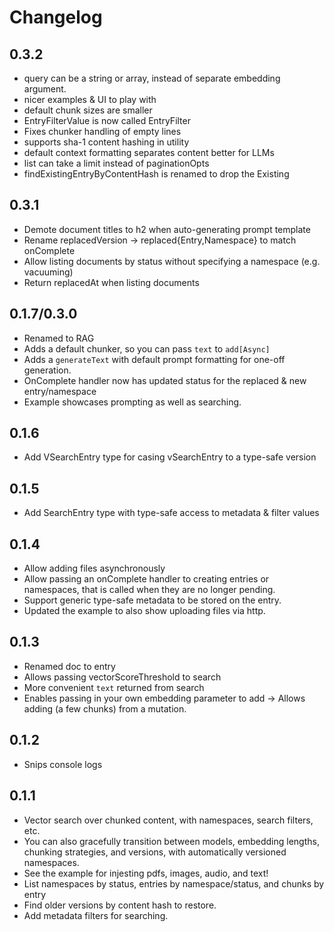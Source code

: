# Changelog

## 0.3.2

- query can be a string or array, instead of separate embedding argument.
- nicer examples & UI to play with
- default chunk sizes are smaller
- EntryFilterValue is now called EntryFilter
- Fixes chunker handling of empty lines
- supports sha-1 content hashing in utility
- default context formatting separates content better for LLMs
- list can take a limit instead of paginationOpts
- findExistingEntryByContentHash is renamed to drop the Existing

## 0.3.1

- Demote document titles to h2 when auto-generating prompt template
- Rename replacedVersion -> replaced{Entry,Namespace} to match onComplete
- Allow listing documents by status without specifying a namespace (e.g. vacuuming)
- Return replacedAt when listing documents

## 0.1.7/0.3.0

- Renamed to RAG
- Adds a default chunker, so you can pass `text` to `add[Async]`
- Adds a `generateText` with default prompt formatting for one-off generation.
- OnComplete handler now has updated status for the replaced & new entry/namespace
- Example showcases prompting as well as searching.

## 0.1.6

- Add VSearchEntry type for casing vSearchEntry to a type-safe version

## 0.1.5

- Add SearchEntry type with type-safe access to metadata & filter values

## 0.1.4

- Allow adding files asynchronously
- Allow passing an onComplete handler to creating entries
  or namespaces, that is called when they are no longer pending.
- Support generic type-safe metadata to be stored on the entry.
- Updated the example to also show uploading files via http.

## 0.1.3

- Renamed doc to entry
- Allows passing vectorScoreThreshold to search
- More convenient `text` returned from search
- Enables passing in your own embedding parameter to add
  -> Allows adding (a few chunks) from a mutation.

## 0.1.2

- Snips console logs

## 0.1.1

- Vector search over chunked content, with namespaces, search filters, etc.
- You can also gracefully transition between models, embedding lengths,
  chunking strategies, and versions, with automatically versioned namespaces.
- See the example for injesting pdfs, images, audio, and text!
- List namespaces by status, entries by namespace/status, and chunks by entry
- Find older versions by content hash to restore.
- Add metadata filters for searching.
